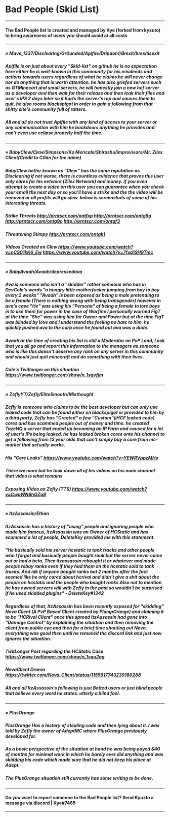 # Bad People (Skid List)
___
#### The Bad People list is created and managed by Kye (forked from kyzuto) to bring awareness of users you should avoid at all costs
___

##### » Mave_1337/Disclearing/Gr0unded/Apifile/Dripdon1/Brexit/brexitisexit
##### Apifile is on just about every "Skid-list" on github he is no expectation here either he is well-known in this community for his misdeeds and actions towards users regardless of what he claims he will never change nor do anything that is worth attention. he has also griefed servers such as GTMinecart and small servers, he will honestly join a new hcf server as a developer and then wait for their release and then leak their files and user's IPS 2 days later so it hurts the server's rep and causes them to quit. he also rooms blackspigot in order to gain a following from that shitty site's community full of ratters.
##### All and all do not trust Apifile with any kind of access to your server or any communication with him he backdoors anything he provides and can't even use eclipse properly half the time.
___

##### » BabyClew/Clew/Simpsons/Xo Mericals/Shiroshu/improvisors/Mr. Zilex Client(Credit to C0an for the name)

##### BabyClew better known as "Clew" has the same reputation as Disclearing if not worse, there is countless evidence that proves this user only cares for his network (Zilex Network) and money. if you even attempt to create a video on this user you can guarantee when you check your email the next day or so you'll have a strike and the the video will be removed or all profits will go clew. below is screenshots of some of his interesting threats.

##### Strike Threats http://prntscr.com/ontfxp http://prntscr.com/ontg5g http://prntscr.com/ontg9o http://prntscr.com/ontgf3
##### Threatening Stimpy http://prntscr.com/ontgk1
##### Videos Created on Clew https://www.youtube.com/watch?v=nCS01kK6_Ew https://www.youtube.com/watch?v=7fxa1SH9Tmc
___

##### » BabyAvaah/Avaah/depressedava

##### Ava is someone who isn't a "skidder" rather someone who has in DevCole's words "a hungry little motherfucker jumping from boy to boy every 2 weeks" "Avaah" is been exposed as being a male pretending to be a female (There is nothing wrong with being transgender) however in ava's case "He" was using his "Persona" of being a female to lore boys in to use them for power in the case of Warfine I personally warned FigT at the time "She" was using him for Owner and Power but at the time FigT was blinded by love and I understand the feeling no hate to him. he quickly pushed ava to the curb once he found out ava was a dude.

##### Avaah at the time of creating his list is still a Moderator on PvP Land, I ask that you all go and report this information to the managers as someone who is like this doesn't deserve any rank on any server in this community and should just quit minecraft and do something with their lives.

##### Cole's Twitlonger on this situation https://www.twitlonger.com/show/n_1sqvfjm 
___

##### » ZeflyYT/Zefly/EliteSmooth/Misthought

##### Zefly is someone who claims to be the best developer but can only use leaked code that can be found either on blackspigot or provided to him by a third party, Zefly has "Created" a few "Custom"(iHCF leaked code) cores and has scammed people out of money and time. he created TazeHQ a server that ended up becoming an IP Farm and caused for a lot of user's IPs being leaked. he has leaked broken cores onto his channel to get a following from 13 year olds that can't simply buy a core from mc-market that actually works. 

##### His "Core Leaks" https://www.youtube.com/watch?v=YEWRVppzMHo
##### There we more but he took down all of his videos on his main channel that video is what remains

##### Exposing Video on Zefly (TTS) https://www.youtube.com/watch?v=CwpWNShOZg8
___

##### » ItzAssassin/Ethan

##### ItzAssassin has a history of "using" people and ignoring people who made him famous, ItzAssassin was an Owner of HCStatic and has scummed a lot of people, DeleteKey provided me with this statement.

##### "He basically sold his server hcstatic to tank tracks and other people who I forgot and basically people bought rank but the server never came out or had a beta. Then itzassassin rebought it or whatever and made people rebuy ranks even if they had them on the hcstatic sold to tank tracks. And idk if anyone bought ranks but 2 months after the fact seemed like he only cared about hcrival and didn't give a shit about the people on hcstatic and the people who bought ranks Also not to mention he has owned servers will with Zefly in the past so wouldn't be surprised if he used skidded plugins" - DeleteKey#1342

##### Regardless of that, ItzAssassin has been recently exposed for "skidding" Nova Client (A PvP Based Client created by PlumpOrange) and claiming it to be "HCRival Client" once this spread ItzAssassin had gone into "Damage Control" by explaining the situation and then removing the client from public eye and then for a brief time shouting out Nova, everything was good then until he removed the discord link and just now ignores the situation.

##### TwitLonger Post regarding the HCStatic Case https://www.twitlonger.com/show/n_1squ2qg
##### NovaClient Drama https://twitter.com/Nova_Client/status/1155917743239180288

##### All and all ItzAssassin's following is just Botted users or just blind people that believe every word he states. utterly a blind fool.

___

##### » PlusOrange

##### PlusOrange Has a history of stealing code and then lying about it. I was told by Zefly the owner of AdeptMC where PlusOrange previously developed for.

##### As a basic perspective of the situation at hand he was being payed $40 of months for minimal work in which he barely ever did anything and was skidding his code which made sure that he did not keep his place at Adept.

##### The PlusOrange situation still currently has some writing to be done.

___
#### Do you want to report someone to the Bad People list? Send Kyuzto a message via discord | Kye#7465
___
